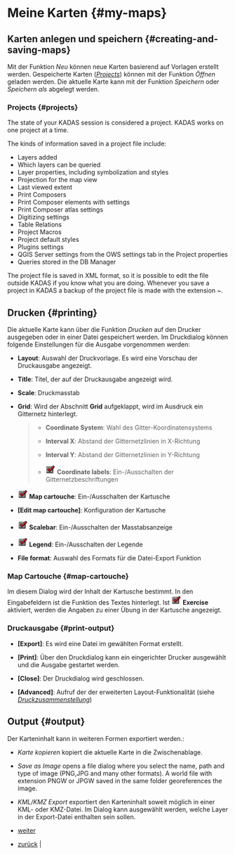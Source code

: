 # Meine Karten {#my-maps}

## Karten anlegen und speichern {#creating-and-saving-maps}

Mit der Funktion *Neu* können neue Karten basierend auf Vorlagen erstellt werden. Gespeicherte Karten (<a href="#sec-projects" class="reference internal"><em>Projects</em></a>) können mit der Funktion *Öffnen* geladen werden. Die aktuelle Karte kann mit der Funktion *Speichern* oder *Speichern als* abgelegt werden.


### Projects {#projects}

The state of your KADAS session is considered a project. KADAS works on one project at a time.

The kinds of information saved in a project file include:

-   Layers added
-   Which layers can be queried
-   Layer properties, including symbolization and styles
-   Projection for the map view
-   Last viewed extent
-   Print Composers
-   Print Composer elements with settings
-   Print Composer atlas settings
-   Digitizing settings
-   Table Relations
-   Project Macros
-   Project default styles
-   Plugins settings
-   QGIS Server settings from the OWS settings tab in the Project properties
-   Queries stored in the DB Manager

The project file is saved in XML format, so it is possible to edit the file outside KADAS if you know what you are doing. Whenever you save a project in KADAS a backup of the project file is made with the extension ~.

## Drucken {#printing}

Die aktuelle Karte kann über die Funktion *Drucken* auf den Drucker ausgegeben oder in einer Datei gespeichert werden. Im Druckdialog können folgende Einstellungen für die Ausgabe vorgenommen werden:

-   **Layout**: Auswahl der Druckvorlage. Es wird eine Vorschau der Druckausgabe angezeigt.

-   **Title**: Titel, der auf der Druckausgabe angezeigt wird.

-   **Scale**: Druckmasstab

-   **Grid**: Wird der Abschnitt **Grid** aufgeklappt, wird im Ausdruck ein Gitternetz hinterlegt.

    > -   **Coordinate System**: Wahl des Gitter-Koordinatensystems
    >
    > -   **Interval X**: Abstand der Gitternetzlinien in X-Richtung
    >
    > -   **Interval Y**: Abstand der Gitternetzlinien in Y-Richtung
    >
    > -   <a href="../../images/checkbox.png" class="reference internal"><img src="../../images/checkbox.png" alt="checkbox" /></a> **Coordinate labels**: Ein-/Ausschalten der Gitternetzbeschriftungen
    >
-   <a href="../../images/checkbox.png" class="reference internal"><img src="../../images/checkbox.png" alt="checkbox" /></a> **Map cartouche**: Ein-/Ausschalten der Kartusche

-   **\[Edit map cartouche\]**: Konfiguration der Kartusche

-   <a href="../../images/checkbox.png" class="reference internal"><img src="../../images/checkbox.png" alt="checkbox" /></a> **Scalebar**: Ein-/Ausschalten der Masstabsanzeige

-   <a href="../../images/checkbox.png" class="reference internal"><img src="../../images/checkbox.png" alt="checkbox" /></a> **Legend**: Ein-/Ausschalten der Legende

-   **File format**: Auswahl des Formats für die Datei-Export Funktion

### Map Cartouche {#map-cartouche}

Im diesem Dialog wird der Inhalt der Kartusche bestimmt. In den Eingabefeldern ist die Funktion des Textes hinterlegt. Ist <a href="../../images/checkbox.png" class="reference internal"><img src="../../images/checkbox.png" alt="checkbox" /></a> **Exercise** aktiviert, werden die Angaben zu einer Übung in der Kartusche angezeigt.

### Druckausgabe {#print-output}

-   **\[Export\]**: Es wird eine Datei im gewählten Format erstellt.

-   **\[Print\]**: Über den Druckdialog kann ein eingerichter Drucker ausgewählt und die Ausgabe gestartet werden.

-   **\[Close\]**: Der Druckdialog wird geschlossen.

-   **\[Advanced\]**: Aufruf der der erweiterten Layout-Funktionalität (siehe <a href="../print_composer/print_composer.html#label-printcomposer" class="reference internal"><em>Druckzusammenstellung</em></a>)


## Output {#output}


Der Karteninhalt kann in weiteren Formen exportiert werden.:

-   *Karte kopieren* kopiert die aktuelle Karte in die Zwischenablage.

-   *Save as Image* opens a file dialog where you select the name, path and type of image (PNG,JPG and many other formats). A world file with extension PNGW or JPGW saved in the same folder georeferences the image.

-   *KML/KMZ Export* exportiert den Karteninhalt soweit möglich in einer KML- oder KMZ-Datei. Im Dialog kann ausgewählt werden, welche Layer in der Export-Datei enthalten sein sollen.

-   [weiter](view.html "Ansicht")
-   [zurück](../introduction/qgis_gui.html "KADAS GUI") |



